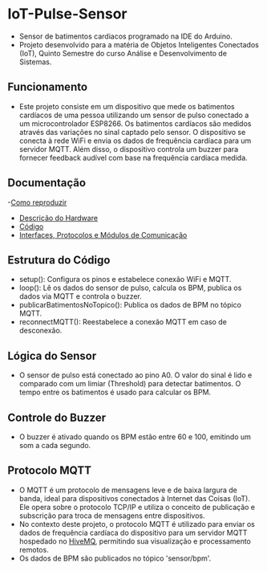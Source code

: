 # IoT-Pulse-Sensor
- Sensor de batimentos cardiacos programado na IDE do Arduino.
- Projeto desenvolvido para a matéria de Objetos Inteligentes Conectados (IoT), Quinto Semestre do curso Análise e Desenvolvimento de Sistemas.

## Funcionamento 
- Este projeto consiste em um dispositivo que mede os batimentos cardíacos de uma pessoa utilizando um sensor de pulso conectado a um microcontrolador ESP8266. Os batimentos cardíacos são medidos através das variações no sinal captado pelo sensor. O dispositivo se conecta à rede WiFi e envia os dados de frequência cardíaca para um servidor MQTT. Além disso, o dispositivo controla um buzzer para fornecer feedback audível com base na frequência cardíaca medida.


## Documentação
-[Como reproduzir](docs/reproduce.md)
- [Descrição do Hardware](docs/hardwaredescription.md)
- [Código](batimentos_iot.ino)
- [Interfaces, Protocolos e Módulos de Comunicação](docs/communication.md)

## Estrutura do Código
- setup(): Configura os pinos e estabelece conexão WiFi e MQTT.
- loop(): Lê os dados do sensor de pulso, calcula os BPM, publica os dados via MQTT e controla o buzzer.
- publicarBatimentosNoTopico(): Publica os dados de BPM no tópico MQTT.
- reconnectMQTT(): Reestabelece a conexão MQTT em caso de desconexão.

## Lógica do Sensor
- O sensor de pulso está conectado ao pino A0. O valor do sinal é lido e comparado com um limiar (Threshold) para detectar batimentos. O tempo entre os batimentos é usado para calcular os BPM.

## Controle do Buzzer
- O buzzer é ativado quando os BPM estão entre 60 e 100, emitindo um som a cada segundo.

## Protocolo MQTT
- O MQTT é um protocolo de mensagens leve e de baixa largura de banda, ideal para dispositivos conectados à Internet das Coisas (IoT). Ele opera sobre o protocolo TCP/IP e utiliza o conceito de publicação e subscrição para troca de mensagens entre dispositivos.
- No contexto deste projeto, o protocolo MQTT é utilizado para enviar os dados de frequência cardíaca do dispositivo para um servidor MQTT hospedado no [HiveMQ](https://www.hivemq.com/demos/websocket-client/), permitindo sua visualização e processamento remotos.
- Os dados de BPM são publicados no tópico 'sensor/bpm'.
